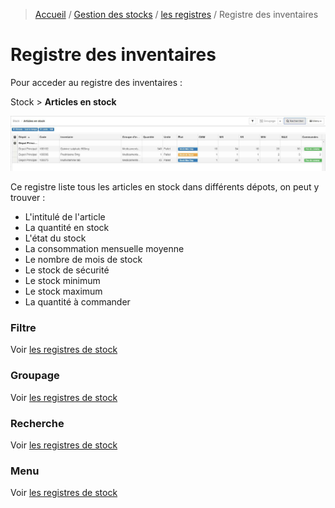 > [Accueil](../../index.md) / [Gestion des stocks](../index.md) / [les registres](./index.md) / Registre des inventaires

# Registre des inventaires

Pour acceder au registre des inventaires :

<div class = "bs-callout bs-callout-success">
  <p>
  Stock > <strong>Articles en stock</strong>
  </p>
</div>

![Registre des inventaires](../../../images/stock_inventory_registry.jpg)

Ce registre liste tous les articles en stock dans différents dépots, on peut y trouver :
- L'intitulé de l'article
- La quantité en stock
- L'état du stock
- La consommation mensuelle moyenne
- Le nombre de mois de stock
- Le stock de sécurité
- Le stock minimum
- Le stock maximum
- La quantité à commander

### Filtre

Voir [les registres de stock](./index.md)

### Groupage

Voir [les registres de stock](./index.md)

### Recherche

Voir [les registres de stock](./index.md)

### Menu

Voir [les registres de stock](./index.md)
